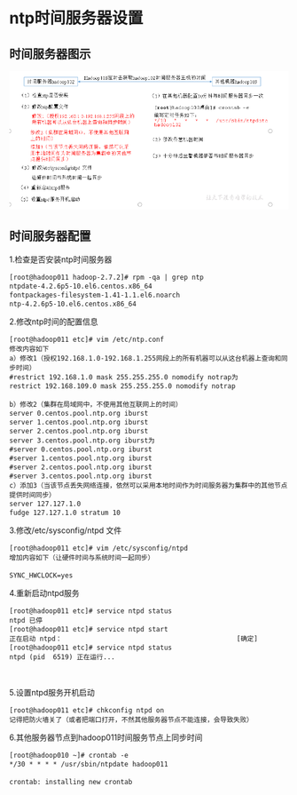 # ntp时间服务器设置

## 时间服务器图示

![1567948811262](ntp时间服务器设置.assets/1567948811262.png)

## 时间服务器配置

1.检查是否安装ntp时间服务器

~~~
[root@hadoop011 hadoop-2.7.2]# rpm -qa | grep ntp
ntpdate-4.2.6p5-10.el6.centos.x86_64
fontpackages-filesystem-1.41-1.1.el6.noarch
ntp-4.2.6p5-10.el6.centos.x86_64

~~~

2.修改ntp时间的配置信息

~~~
[root@hadoop011 etc]# vim /etc/ntp.conf 
修改内容如下
a）修改1（授权192.168.1.0-192.168.1.255网段上的所有机器可以从这台机器上查询和同步时间）
#restrict 192.168.1.0 mask 255.255.255.0 nomodify notrap为
restrict 192.168.109.0 mask 255.255.255.0 nomodify notrap

b）修改2（集群在局域网中，不使用其他互联网上的时间）
server 0.centos.pool.ntp.org iburst
server 1.centos.pool.ntp.org iburst
server 2.centos.pool.ntp.org iburst
server 3.centos.pool.ntp.org iburst为
#server 0.centos.pool.ntp.org iburst
#server 1.centos.pool.ntp.org iburst
#server 2.centos.pool.ntp.org iburst
#server 3.centos.pool.ntp.org iburst
c）添加3（当该节点丢失网络连接，依然可以采用本地时间作为时间服务器为集群中的其他节点提供时间同步）
server 127.127.1.0
fudge 127.127.1.0 stratum 10
~~~

3.修改/etc/sysconfig/ntpd 文件

~~~
[root@hadoop011 etc]# vim /etc/sysconfig/ntpd
增加内容如下（让硬件时间与系统时间一起同步）

SYNC_HWCLOCK=yes
~~~

4.重新启动ntpd服务

~~~
[root@hadoop011 etc]# service ntpd status
ntpd 已停
[root@hadoop011 etc]# service ntpd start
正在启动 ntpd：                                            [确定]
[root@hadoop011 etc]# service ntpd status
ntpd (pid  6519) 正在运行...



~~~

5.设置ntpd服务开机启动

~~~
[root@hadoop011 etc]# chkconfig ntpd on
记得把防火墙关了（或者把端口打开，不然其他服务器节点不能连接，会导致失败）
~~~

6.其他服务器节点到hadoop011时间服务节点上同步时间

~~~
[root@hadoop010 ~]# crontab -e
*/30 * * * * /usr/sbin/ntpdate hadoop011
                                         
crontab: installing new crontab
~~~



